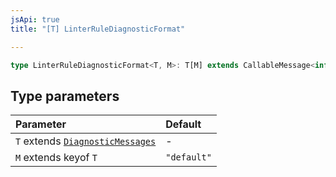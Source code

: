 ```yaml
---
jsApi: true
title: "[T] LinterRuleDiagnosticFormat"

---
```

```ts
type LinterRuleDiagnosticFormat<T, M>: T[M] extends CallableMessage<infer A> ? object : Record<string, unknown>;
```

## Type parameters

| Parameter | Default |
| :------ | :------ |
| `T` extends [`DiagnosticMessages`](../interfaces/DiagnosticMessages.md) | - |
| `M` extends keyof `T` | `"default"` |
